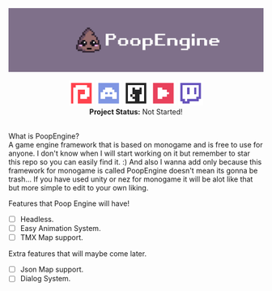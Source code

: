 ![](media/banner.png)

<div align="center">
    <a href="https://www.patreon.com/zyrolul"><img src="media/social/patreon.png" width="50"/></a>
    <a href="https://discord.gg/5U5uaft"><img src="media/social/discord.png" width="50"/></a>
    <a href="https://github.com/zyrolul"><img src="media/social/github.png" width="50"/></a>
    <a href="https://www.youtube.com/channel/UC3RKUJ8nLjrUvR0fZOwQXBw"><img src="media/social/youtube.png" width="50"/></a>
    <a href="https://www.twitch.tv/zyrobit"><img src="media/social/twitch.png" width="50"/></a>
    <br>
    <b>Project Status:</b> Not Started!
</div>
<br>



What is PoopEngine?\
A game engine framework that is based on monogame and is free to use for anyone.
I don't know when I will start working on it but remember to star this repo so you can easily find it. :)
And also I wanna add only because this framework for monogame is called PoopEngine doesn't mean its gonna be trash...
If you have used unity or nez for monogame it will be alot like that but more simple to edit to your own liking.

Features that Poop Engine will have!
- [ ] Headless.
- [ ] Easy Animation System.
- [ ] TMX Map support.

Extra features that will maybe come later.
- [ ] Json Map support.
- [ ] Dialog System.
